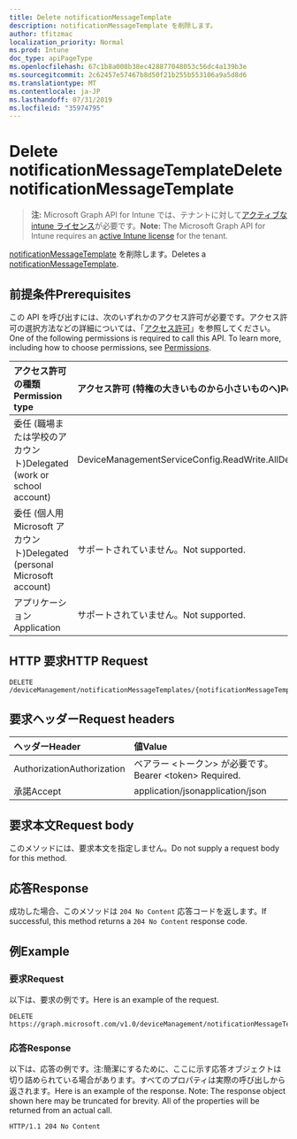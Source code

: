 ```yaml
---
title: Delete notificationMessageTemplate
description: notificationMessageTemplate を削除します。
author: tfitzmac
localization_priority: Normal
ms.prod: Intune
doc_type: apiPageType
ms.openlocfilehash: 67c1b8a008b38ec428877048053c56dc4a139b3e
ms.sourcegitcommit: 2c62457e57467b8d50f21b255b553106a9a5d8d6
ms.translationtype: MT
ms.contentlocale: ja-JP
ms.lasthandoff: 07/31/2019
ms.locfileid: "35974795"
---
```

# <a name="delete-notificationmessagetemplate"></a><span data-ttu-id="7c9fa-103">Delete notificationMessageTemplate</span><span class="sxs-lookup"><span data-stu-id="7c9fa-103">Delete notificationMessageTemplate</span></span>

> <span data-ttu-id="7c9fa-104">**注:** Microsoft Graph API for Intune では、テナントに対して[アクティブな intune ライセンス](https://go.microsoft.com/fwlink/?linkid=839381)が必要です。</span><span class="sxs-lookup"><span data-stu-id="7c9fa-104">**Note:** The Microsoft Graph API for Intune requires an [active Intune license](https://go.microsoft.com/fwlink/?linkid=839381) for the tenant.</span></span>

<span data-ttu-id="7c9fa-105">[notificationMessageTemplate](../resources/intune-notification-notificationmessagetemplate.md) を削除します。</span><span class="sxs-lookup"><span data-stu-id="7c9fa-105">Deletes a [notificationMessageTemplate](../resources/intune-notification-notificationmessagetemplate.md).</span></span>

## <a name="prerequisites"></a><span data-ttu-id="7c9fa-106">前提条件</span><span class="sxs-lookup"><span data-stu-id="7c9fa-106">Prerequisites</span></span>
<span data-ttu-id="7c9fa-p101">この API を呼び出すには、次のいずれかのアクセス許可が必要です。アクセス許可の選択方法などの詳細については、「[アクセス許可](/graph/permissions-reference)」を参照してください。</span><span class="sxs-lookup"><span data-stu-id="7c9fa-p101">One of the following permissions is required to call this API. To learn more, including how to choose permissions, see [Permissions](/graph/permissions-reference).</span></span>

|<span data-ttu-id="7c9fa-109">アクセス許可の種類</span><span class="sxs-lookup"><span data-stu-id="7c9fa-109">Permission type</span></span>|<span data-ttu-id="7c9fa-110">アクセス許可 (特権の大きいものから小さいものへ)</span><span class="sxs-lookup"><span data-stu-id="7c9fa-110">Permissions (from most to least privileged)</span></span>|
|:---|:---|
|<span data-ttu-id="7c9fa-111">委任 (職場または学校のアカウント)</span><span class="sxs-lookup"><span data-stu-id="7c9fa-111">Delegated (work or school account)</span></span>|<span data-ttu-id="7c9fa-112">DeviceManagementServiceConfig.ReadWrite.All</span><span class="sxs-lookup"><span data-stu-id="7c9fa-112">DeviceManagementServiceConfig.ReadWrite.All</span></span>|
|<span data-ttu-id="7c9fa-113">委任 (個人用 Microsoft アカウント)</span><span class="sxs-lookup"><span data-stu-id="7c9fa-113">Delegated (personal Microsoft account)</span></span>|<span data-ttu-id="7c9fa-114">サポートされていません。</span><span class="sxs-lookup"><span data-stu-id="7c9fa-114">Not supported.</span></span>|
|<span data-ttu-id="7c9fa-115">アプリケーション</span><span class="sxs-lookup"><span data-stu-id="7c9fa-115">Application</span></span>|<span data-ttu-id="7c9fa-116">サポートされていません。</span><span class="sxs-lookup"><span data-stu-id="7c9fa-116">Not supported.</span></span>|

## <a name="http-request"></a><span data-ttu-id="7c9fa-117">HTTP 要求</span><span class="sxs-lookup"><span data-stu-id="7c9fa-117">HTTP Request</span></span>
<!-- {
  "blockType": "ignored"
}
-->
``` http
DELETE /deviceManagement/notificationMessageTemplates/{notificationMessageTemplateId}
```

## <a name="request-headers"></a><span data-ttu-id="7c9fa-118">要求ヘッダー</span><span class="sxs-lookup"><span data-stu-id="7c9fa-118">Request headers</span></span>
|<span data-ttu-id="7c9fa-119">ヘッダー</span><span class="sxs-lookup"><span data-stu-id="7c9fa-119">Header</span></span>|<span data-ttu-id="7c9fa-120">値</span><span class="sxs-lookup"><span data-stu-id="7c9fa-120">Value</span></span>|
|:---|:---|
|<span data-ttu-id="7c9fa-121">Authorization</span><span class="sxs-lookup"><span data-stu-id="7c9fa-121">Authorization</span></span>|<span data-ttu-id="7c9fa-122">ベアラー &lt;トークン&gt; が必要です。</span><span class="sxs-lookup"><span data-stu-id="7c9fa-122">Bearer &lt;token&gt; Required.</span></span>|
|<span data-ttu-id="7c9fa-123">承諾</span><span class="sxs-lookup"><span data-stu-id="7c9fa-123">Accept</span></span>|<span data-ttu-id="7c9fa-124">application/json</span><span class="sxs-lookup"><span data-stu-id="7c9fa-124">application/json</span></span>|

## <a name="request-body"></a><span data-ttu-id="7c9fa-125">要求本文</span><span class="sxs-lookup"><span data-stu-id="7c9fa-125">Request body</span></span>
<span data-ttu-id="7c9fa-126">このメソッドには、要求本文を指定しません。</span><span class="sxs-lookup"><span data-stu-id="7c9fa-126">Do not supply a request body for this method.</span></span>

## <a name="response"></a><span data-ttu-id="7c9fa-127">応答</span><span class="sxs-lookup"><span data-stu-id="7c9fa-127">Response</span></span>
<span data-ttu-id="7c9fa-128">成功した場合、このメソッドは `204 No Content` 応答コードを返します。</span><span class="sxs-lookup"><span data-stu-id="7c9fa-128">If successful, this method returns a `204 No Content` response code.</span></span>

## <a name="example"></a><span data-ttu-id="7c9fa-129">例</span><span class="sxs-lookup"><span data-stu-id="7c9fa-129">Example</span></span>

### <a name="request"></a><span data-ttu-id="7c9fa-130">要求</span><span class="sxs-lookup"><span data-stu-id="7c9fa-130">Request</span></span>
<span data-ttu-id="7c9fa-131">以下は、要求の例です。</span><span class="sxs-lookup"><span data-stu-id="7c9fa-131">Here is an example of the request.</span></span>
``` http
DELETE https://graph.microsoft.com/v1.0/deviceManagement/notificationMessageTemplates/{notificationMessageTemplateId}
```

### <a name="response"></a><span data-ttu-id="7c9fa-132">応答</span><span class="sxs-lookup"><span data-stu-id="7c9fa-132">Response</span></span>
<span data-ttu-id="7c9fa-p102">以下は、応答の例です。注:簡潔にするために、ここに示す応答オブジェクトは切り詰められている場合があります。すべてのプロパティは実際の呼び出しから返されます。</span><span class="sxs-lookup"><span data-stu-id="7c9fa-p102">Here is an example of the response. Note: The response object shown here may be truncated for brevity. All of the properties will be returned from an actual call.</span></span>
``` http
HTTP/1.1 204 No Content
```



